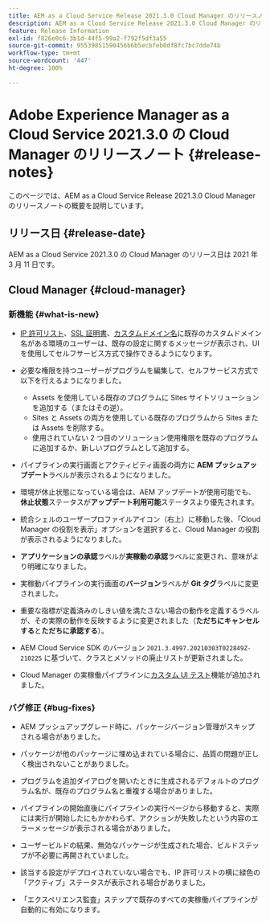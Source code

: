 ```yaml
---
title: AEM as a Cloud Service Release 2021.3.0 Cloud Manager のリリースノート
description: AEM as a Cloud Service Release 2021.3.0 Cloud Manager のリリースノート
feature: Release Information
exl-id: f826e0c6-3b1d-44f5-99a2-f792f5df3a55
source-git-commit: 95539851590456b6b5ecbfeb0df8fc7bc7dde74b
workflow-type: tm+mt
source-wordcount: '447'
ht-degree: 100%

---
```


# Adobe Experience Manager as a Cloud Service 2021.3.0 の Cloud Manager のリリースノート {#release-notes}

このページでは、AEM as a Cloud Service Release 2021.3.0 Cloud Manager のリリースノートの概要を説明しています。

## リリース日 {#release-date}

AEM as a Cloud Service 2021.3.0 の Cloud Manager のリリース日は 2021 年 3 月 11 日です。


## Cloud Manager {#cloud-manager}

### 新機能 {#what-is-new}

* [IP 許可リスト](/help/implementing/cloud-manager/ip-allow-lists/check-ip-allow-list-status.md#pre-existing-cdn)、[SSL 証明書](/help/implementing/cloud-manager/managing-ssl-certifications/managing-certificates.md#pre-existing-cdn)、[カスタムドメイン名](/help/implementing/cloud-manager/custom-domain-names/check-domain-name-status.md#pre-existing-cdn)に既存のカスタムドメイン名がある環境のユーザーは、既存の設定に関するメッセージが表示され、UI を使用してセルフサービス方式で操作できるようになります。

* 必要な権限を持つユーザーがプログラムを編集して、セルフサービス方式で以下を行えるようになりました。
   * Assets を使用している既存のプログラムに Sites サイトソリューションを追加する（またはその逆）。
   * Sites と Assets の両方を使用している既存のプログラムから Sites または Assets を削除する。
   * 使用されていない 2 つ目のソリューション使用権限を既存のプログラムに追加するか、新しいプログラムとして追加する。

* パイプラインの実行画面とアクティビティ画面の両方に **AEM プッシュアップデート**&#x200B;ラベルが表示されるようになりました。

* 環境が休止状態になっている場合は、AEM アップデートが使用可能でも、**休止状態**&#x200B;ステータスが&#x200B;**アップデート利用可能**&#x200B;ステータスより優先されます。

* 統合シェルのユーザープロファイルアイコン（右上）に移動した後、「Cloud Manager の役割を表示」オプションを選択すると、Cloud Manager の役割が表示されるようになりました。

* **アプリケーションの承認**&#x200B;ラベルが&#x200B;**実稼動の承認**&#x200B;ラベルに変更され、意味がより明確になりました。

* 実稼動パイプラインの実行画面の&#x200B;**バージョン**&#x200B;ラベルが **Git タグ**&#x200B;ラベルに変更されました。

* 重要な指標が定義済みのしきい値を満たさない場合の動作を定義するラベルが、その実際の動作を反映するように変更されました（**ただちにキャンセルする**&#x200B;と&#x200B;**ただちに承認する**）。

* AEM Cloud Service SDK のバージョン `2021.3.4997.20210303T022849Z-210225` に基づいて、クラスとメソッドの廃止リストが更新されました。

* Cloud Manager の実稼働パイプラインに[カスタム UI テスト](/help/implementing/cloud-manager/functional-testing.md#custom-ui-testing)機能が追加されました。

### バグ修正  {#bug-fixes}

* AEM プッシュアップグレード時に、パッケージバージョン管理がスキップされる場合がありました。

* パッケージが他のパッケージに埋め込まれている場合に、品質の問題が正しく検出されないことがありました。

* プログラムを追加ダイアログを開いたときに生成されるデフォルトのプログラム名が、既存のプログラム名と重複する場合がありました。

* パイプラインの開始直後にパイプラインの実行ページから移動すると、実際には実行が開始したにもかかわらず、アクションが失敗したという内容のエラーメッセージが表示される場合がありました。

* ユーザービルドの結果、無効なパッケージが生成された場合、ビルドステップが不必要に再開されていました。

* 該当する設定がデプロイされていない場合でも、IP 許可リストの横に緑色の「アクティブ」ステータスが表示される場合がありました。

* 「エクスペリエンス監査」ステップで既存のすべての実稼働パイプラインが自動的に有効になります。
